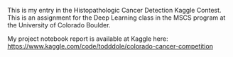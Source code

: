 This is my entry in the Histopathologic Cancer Detection Kaggle Contest.  This is an assignment for the Deep Learning class in the MSCS program at the University of Colorado Boulder.

My project notebook report is available at Kaggle here:  https://www.kaggle.com/code/todddole/colorado-cancer-competition

